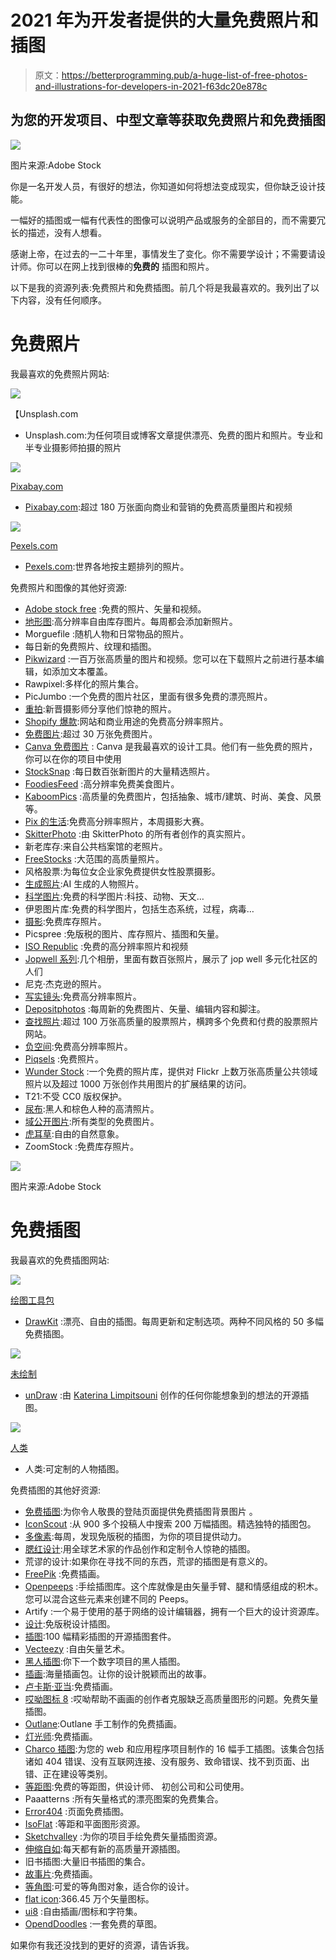 # 2021 年为开发者提供的大量免费照片和插图

> 原文：<https://betterprogramming.pub/a-huge-list-of-free-photos-and-illustrations-for-developers-in-2021-f63dc20e878c>

## 为您的开发项目、中型文章等获取免费照片和免费插图

![](img/7c1d3c4f3ab23614eb7942cdfab8d4c5.png)

图片来源:Adobe Stock

你是一名开发人员，有很好的想法，你知道如何将想法变成现实，但你缺乏设计技能。

一幅好的插图或一幅有代表性的图像可以说明产品或服务的全部目的，而不需要冗长的描述，没有人想看。

感谢上帝，在过去的一二十年里，事情发生了变化。你不需要学设计；不需要请设计师。你可以在网上找到很棒的**免费的** 插图和照片。

以下是我的资源列表:免费照片和免费插图。前几个将是我最喜欢的。我列出了以下内容，没有任何顺序。

# 免费照片

我最喜欢的免费照片网站:

![](img/3781c16c8e6473c29f3b26a46b6df260.png)

【Unsplash.com 

*   Unsplash.com:为任何项目或博客文章提供漂亮、免费的图片和照片。专业和半专业摄影师拍摄的照片

![](img/4d88106c54ea4ce58d7292ebea7519b5.png)

[Pixabay.com](https://pixabay.com/)

*   [Pixabay.com](https://pixabay.com/):超过 180 万张面向商业和营销的免费高质量图片和视频

![](img/f735844357ff79299266c30f1211ef94.png)

[Pexels.com](https://www.pexels.com/)

*   [Pexels.com](https://www.pexels.com/):世界各地按主题排列的照片。

免费照片和图像的其他好资源:

*   [Adobe stock free](https://stock.adobe.com/si/free) :免费的照片、矢量和视频。
*   [地形图](https://gratisography.com/):高分辨率自由库存图片。每周都会添加新照片。
*   Morguefile :随机人物和日常物品的照片。
*   每日新的免费照片、纹理和插图。
*   [Pikwizard](https://pikwizard.com/) :一百万张高质量的图片和视频。您可以在下载照片之前进行基本编辑，如添加文本覆盖。
*   Rawpixel:多样化的照片集合。
*   PicJumbo :一个免费的图片社区，里面有很多免费的漂亮照片。
*   [重拍](https://www.reshot.com/):新晋摄影师分享他们惊艳的照片。
*   [Shopify 爆款](https://burst.shopify.com/):网站和商业用途的免费高分辨率照片。
*   [免费图片](https://www.freeimages.com/):超过 30 万张免费图片。
*   [Canva 免费图片](https://www.canva.com/photos/free/) : Canva 是我最喜欢的设计工具。他们有一些免费的照片，你可以在你的项目中使用
*   [StockSnap](https://stocksnap.io/) :每日数百张新图片的大量精选照片。
*   [FoodiesFeed](https://foodiesfeed.com/) :高分辨率免费美食图片。
*   [KaboomPics](https://kaboompics.com/) :高质量的免费图片，包括抽象、城市/建筑、时尚、美食、风景等。
*   [Pix 的生活](http://www.lifeofpix.com/):免费高分辨率照片，本周摄影大赛。
*   [SkitterPhoto](https://skitterphoto.com/) :由 SkitterPhoto 的所有者创作的真实照片。
*   新老库存:来自公共档案馆的老照片。
*   [FreeStocks](http://freestocks.org/) :大范围的高质量照片。
*   风格股票:为每位女企业家免费提供女性股票摄影。
*   [生成照片](https://generated.photos/):AI 生成的人物照片。
*   [科学图片](https://www.scienceimage.csiro.au/):免费的科学图片:科技、动物、天文…
*   伊恩图片库:免费的科学图片，包括生态系统，过程，病毒…
*   [摄影](https://picography.co/):免费库存照片。
*   Picspree :免版税的图片、库存照片、插图和矢量。
*   [ISO Republic](https://isorepublic.com/) :免费的高分辨率照片和视频
*   [Jopwell 系列](https://jopwell.pixieset.com/):几个相册，里面有数百张照片，展示了 jop well 多元化社区的人们
*   尼克·杰克逊的照片。
*   [写实镜头](https://realisticshots.com/):免费高分辨率照片。
*   [Depositphotos](https://depositphotos.com/free-files.html) :每周新的免费图片、矢量、编辑内容和脚注。
*   [查找照片](https://www.chamberofcommerce.org/findaphoto/):超过 100 万张高质量的股票照片，横跨多个免费和付费的股票照片网站。
*   [负空间](https://negativespace.co/):免费高分辨率照片。
*   [Piqsels](https://piqsels.com/) :免费照片。
*   [Wunder Stock](https://wunderstock.com/) :一个免费的照片库，提供对 Flickr 上数万张高质量公共领域照片以及超过 1000 万张创作共用图片的扩展结果的访问。
*   T21:不受 CC0 版权保护。
*   [尿布](https://www.nappy.co/):黑人和棕色人种的高清照片。
*   [域公开图片](https://www.publicdomainpictures.net/en/):所有类型的免费图片。
*   [虎耳草](http://www.freenatureimages.eu/):自由的自然意象。
*   ZoomStock :免费库存照片。

![](img/a6e8d58af3f51ed4ddc1be1e51891ec4.png)

图片来源:Adobe Stock

# 免费插图

我最喜欢的免费插图网站:

![](img/c8f9553a8e1e9c4e7c450955aeeab78e.png)

[绘图工具包](https://www.drawkit.io/)

*   [DrawKit](https://www.drawkit.io/) :漂亮、自由的插图。每周更新和定制选项。两种不同风格的 50 多幅免费插图。

![](img/2e460ca93b1b11027076ec422b3412d9.png)

[未绘制](https://undraw.co/illustrations)

*   [unDraw](https://undraw.co/illustrations) :由 [Katerina Limpitsouni](https://twitter.com/ninalimpi) 创作的任何你能想象到的想法的开源插图。

![](img/d8a01759b07aab710a1fdcd54fd385e7.png)

[人类](https://www.humaaans.com/)

*   人类:可定制的人物插图。

免费插图的其他好资源:

*   [免费插图](https://freellustrations.com/):为你令人敬畏的登陆页面提供免费插图背景图片
    。
*   [IconScout](https://iconscout.com/illustrations) :从 900 多个投稿人中搜索 200 万幅插图。精选独特的插图包。
*   [多像素](https://www.manypixels.co/gallery/):每周，发现免版税的插图，为你的项目提供动力。
*   [腮红设计](https://blush.design/):用全球艺术家的作品创作和定制令人惊艳的插图。
*   荒谬的设计:如果你在寻找不同的东西，荒谬的插图是有意义的。
*   [FreePik](https://stories.freepik.com/) :免费插画。
*   [Openpeeps](https://www.openpeeps.com/) :手绘插图库。这个库就像是由矢量手臂、腿和情感组成的积木。您可以混合这些元素来创建不同的 Peeps。
*   Artify :一个易于使用的基于网络的设计编辑器，拥有一个巨大的设计资源库。
*   [设计](https://delesign.com/free-designs/graphics):免版税设计插图。
*   [插图](https://illlustrations.co/):100 幅精彩插图的开源插图套件。
*   [Vecteezy](https://www.vecteezy.com/) :自由矢量艺术。
*   [黑人插图](https://www.blackillustrations.com/):你下一个数字项目的黑人插图。
*   [插画](https://getillustrations.com/):海量插画包。让你的设计脱颖而出的故事。
*   [卢卡斯·亚当](https://lukaszadam.com/illustrations):免费插画。
*   [哎呦图标 8](https://icons8.com/illustrations) :哎呦帮助不画画的创作者克服缺乏高质量图形的问题。免费矢量插图。
*   [Outlane](https://outlane.co/topics/freebie/):Outlane 手工制作的免费插画。
*   [灯光师](https://bulbman.art/explore/):免费插画。
*   [Charco 插图](https://www.karthiksrinivas.in/charco):为您的 web 和应用程序项目制作的 16 幅手工插图。该集合包括诸如 404 错误、没有互联网连接、没有服务、致命错误、找不到页面、出错、正在建设等类别。
*   [等距图](https://isometric.online/):免费的等距图，供设计师、
    初创公司和公司使用。
*   Paaatterns :所有矢量格式的漂亮图案的免费集合。
*   [Error404](https://error404.fun/) :页面免费插图。
*   [IsoFlat](https://isoflat.com/) :等距和平面图形资源。
*   [Sketchvalley](https://sketchvalley.com/) :为你的项目手绘免费矢量插图资源。
*   [伸缩自如](https://2.flexiple.com/scale/all-illustrations):每天都有新的高质量开源插图。
*   旧书插图:大量旧书插图的集合。
*   [故事片](https://storytale.io/freebies/):免费插画。
*   [等角图](https://www.isometriclove.com/):可爱的等角图对象，适合你的设计。
*   [flat icon](https://www.flaticon.com/):366.45 万个矢量图标。
*   [ui8](https://ui8.net/margose/products/free-12-illustrationicon-and-character-set) :自由插画/图标和字符集。
*   [OpendDoodles](https://opendoodles.com/) :一套免费的草图。

如果你有我还没找到的更好的资源，请告诉我。